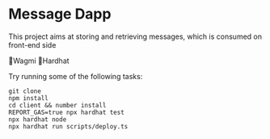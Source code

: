# Message Dapp

This project aims at storing and retrieving messages, which is consumed on front-end side

🚀Wagmi 🚀Hardhat

Try running some of the following tasks:

```shell
git clone 
npm install 
cd client && number install
REPORT_GAS=true npx hardhat test
npx hardhat node
npx hardhat run scripts/deploy.ts
```
